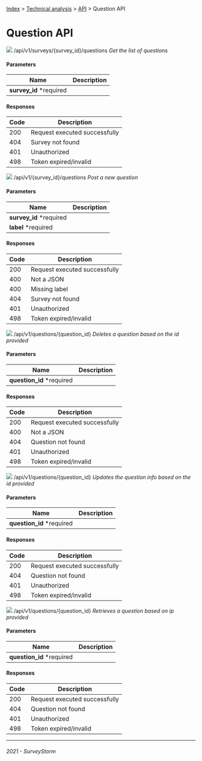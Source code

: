 [Index](../../../../README.md) > [Technical analysis](../README.md) > [API](README.md) > Question API

# Question API

![](https://img.shields.io/badge/GET-informational?style=flat) /api/v1/surveys/{survey_id}/questions *Get the list of questions*

#### Parameters

| Name | Description |
| - | - |
| **survey_id** *required ||

#### Responses

| Code | Description |
| - | - |
| 200 | Request executed successfully |
| 404 | Survey not found |
| 401 | Unauthorized |
| 498 | Token expired/invalid |

![](https://img.shields.io/badge/POST-informational?style=flat&color=2bbc8a) /api/v1/{survey_id}/questions *Post a new question*

#### Parameters

| Name | Description |
| - | - |
| **survey_id** *required ||
| **label** *required ||

#### Responses

| Code | Description |
| - | - |
| 200 | Request executed successfully |
| 400 | Not a JSON |
| 400 | Missing label |
| 404 | Survey not found |
| 401 | Unauthorized |
| 498 | Token expired/invalid |

![](https://img.shields.io/badge/DELETE-informational?style=flat&color=ff0000) /api/v1/questions/{question_id} *Deletes a question based on the id provided*

#### Parameters

| Name | Description |
| - | - |
| **question_id** *required ||

#### Responses

| Code | Description |
| - | - |
| 200 | Request executed successfully |
| 400 | Not a JSON |
| 404 | Question not found |
| 401 | Unauthorized |
| 498 | Token expired/invalid |

![](https://img.shields.io/badge/PUT-informational?style=flat&color=fc9003) /api/v1/questions/{question_id} *Updates the question info based on the id provided*

#### Parameters

| Name | Description |
| - | - |
| **question_id** *required ||

#### Responses

| Code | Description |
| - | - |
| 200 | Request executed successfully |
| 404 | Question not found |
| 401 | Unauthorized |
| 498 | Token expired/invalid |

![](https://img.shields.io/badge/GET-informational?style=flat) /api/v1/questions/{question_id} *Retrieves a question based on ip provided*

#### Parameters

| Name | Description |
| - | - |
| **question_id** *required ||

#### Responses

| Code | Description |
| - | - |
| 200 | Request executed successfully |
| 404 | Question not found |
| 401 | Unauthorized |
| 498 | Token expired/invalid |

---
###### 2021 - SurveyStorm
